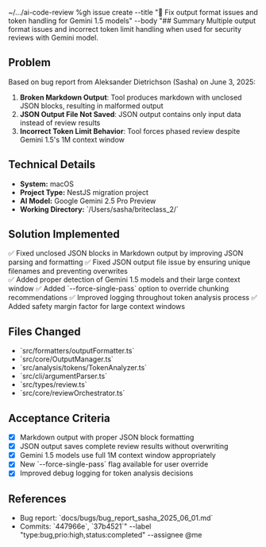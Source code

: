 ~/.../ai-code-review %gh issue create --title "🐛 Fix output format issues and token handling for Gemini 1.5 models" --body "## Summary
Multiple output format issues and incorrect token limit handling when used for security reviews with Gemini model.

## Problem
Based on bug report from Aleksander Dietrichson (Sasha) on June 3, 2025:

1. **Broken Markdown Output**: Tool produces markdown with unclosed JSON blocks, resulting in malformed output
2. **JSON Output File Not Saved**: JSON output contains only input data instead of review results
3. **Incorrect Token Limit Behavior**: Tool forces phased review despite Gemini 1.5's 1M context window

## Technical Details
- **System:** macOS
- **Project Type:** NestJS migration project  
- **AI Model:** Google Gemini 2.5 Pro Preview
- **Working Directory:** \`/Users/sasha/briteclass_2/\`

## Solution Implemented
✅ Fixed unclosed JSON blocks in Markdown output by improving JSON parsing and formatting
✅ Fixed JSON output file issue by ensuring unique filenames and preventing overwrites  
✅ Added proper detection of Gemini 1.5 models and their large context window
✅ Added \`--force-single-pass\` option to override chunking recommendations
✅ Improved logging throughout token analysis process
✅ Added safety margin factor for large context windows

## Files Changed
- \`src/formatters/outputFormatter.ts\`
- \`src/core/OutputManager.ts\`
- \`src/analysis/tokens/TokenAnalyzer.ts\`
- \`src/cli/argumentParser.ts\`
- \`src/types/review.ts\`
- \`src/core/reviewOrchestrator.ts\`

## Acceptance Criteria
- [x] Markdown output with proper JSON block formatting
- [x] JSON output saves complete review results without overwriting
- [x] Gemini 1.5 models use full 1M context window appropriately
- [x] New \`--force-single-pass\` flag available for user override
- [x] Improved debug logging for token analysis decisions

## References
- Bug report: \`docs/bugs/bug_report_sasha_2025_06_01.md\`
- Commits: \`447966e\`, \`37b4521\`" --label "type:bug,prio:high,status:completed" --assignee @me